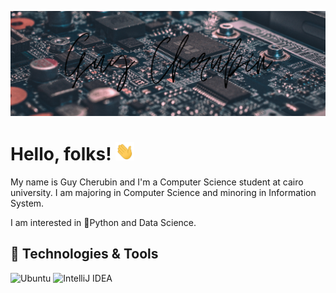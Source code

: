 [![Header](https://github.com/ngchrbn/ngchrbn/blob/main/images/header_1.png "Header")](https://guycherubin.tech/)


# Hello, folks! <img src="https://github.com/ngchrbn/ngchrbn/blob/main/images/wave.gif" width="30px">

My name is Guy Cherubin and I'm a Computer Science student at cairo university. I am majoring in Computer Science and minoring in Information System.

I am interested in 🐍Python and Data Science.

## 🔧 Technologies & Tools
<img alt="Ubuntu" src="https://img.shields.io/badge/Ubuntu-E95420?style=for-the-badge&logo=ubuntu&logoColor=white" />
<img alt="IntelliJ IDEA" src="https://img.shields.io/badge/IntelliJIDEA-000000.svg?style=for-the-badge&logo=intellij-idea&logoColor=white"/>
<!--
**ngchrbn/ngchrbn** is a ✨ _special_ ✨ repository because its `README.md` (this file) appears on your GitHub profile.

Here are some ideas to get you started:

- 🔭 I’m currently working on ...
- 🌱 I’m currently learning ...
- 👯 I’m looking to collaborate on ...
- 🤔 I’m looking for help with ...
- 💬 Ask me about ...
- 📫 How to reach me: ...
- 😄 Pronouns: ...
- ⚡ Fun fact: ...
-->
